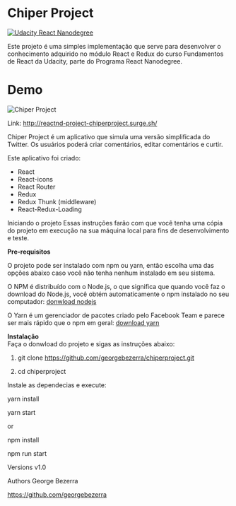 # Chiper Project


[![Udacity React Nanodegree](https://github.com/georgebezerra/reactnd-project-myreads/blob/master/src/icons/udacity_reactnd.svg)](https://www.udacity.com/course/react-nanodegree--nd019)


Este projeto é uma simples implementação que serve para desenvolver o conhecimento adquirido no módulo React e Redux  do curso Fundamentos de React da Udacity, parte do Programa React Nanodegree.  
  
  # Demo
  
  ![Chiper Project](https://github.com/georgebezerra/reactnd-project-myreads/blob/master/src/icons/chiperproject.gif)
  
  Link: http://reactnd-project-chiperproject.surge.sh/

Chiper Project é um aplicativo que simula uma versão simplificada do Twitter. Os usuários poderá criar comentários, editar comentários e curtir.

Este aplicativo foi criado:  

* React  
* React-icons  
* React Router  
* Redux  
* Redux Thunk (middleware)  
* React-Redux-Loading  

Iniciando o projeto
Essas instruções farão com que você tenha uma cópia do projeto em execução na sua máquina local para fins de desenvolvimento e teste.

**Pre-requisitos**

O projeto pode ser instalado com npm ou yarn, então escolha uma das opções abaixo caso você não tenha nenhum instalado em seu sistema.

O NPM é distribuído com o Node.js, o que significa que quando você faz o download do Node.js, você obtém automaticamente o npm instalado
no seu computador: [donwload nodejs](https://nodejs.org/en/download/)

O Yarn é um gerenciador de pacotes criado pelo Facebook Team e parece ser mais rápido que o npm em geral:
[download yarn](https://yarnpkg.com/en/docs/install#debian-stable)


**Instalação**  
Faça o donwload do projeto e sigas as instruções abaixo:

1. git clone https://github.com/georgebezerra/chiperproject.git  

2. cd chiperproject

Instale as dependecias e execute:

yarn install  

yarn start

or

npm install  

npm run start

Versions
v1.0

Authors
George Bezerra

https://github.com/georgebezerra
